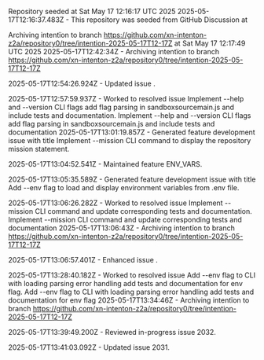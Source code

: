 Repository seeded at Sat May 17 12:16:17 UTC 2025
2025-05-17T12:16:37.483Z - This repository was seeded from GitHub Discussion  at 

Archiving intentïon to branch https://github.com/xn-intenton-z2a/repository0/tree/intention-2025-05-17T12-17Z at Sat May 17 12:17:49 UTC 2025
2025-05-17T12:42:34Z - Archiving intentïon to branch https://github.com/xn-intenton-z2a/repository0/tree/intention-2025-05-17T12-17Z

2025-05-17T12:54:26.924Z - Updated issue .

2025-05-17T12:57:59.937Z - Worked to resolved issue Implement --help and --version CLI flags add flag parsing in sandboxsourcemain.js and include tests and documentation. Implement --help and --version CLI flags add flag parsing in sandboxsourcemain.js and include tests and documentation
2025-05-17T13:01:19.857Z - Generated feature development issue with title Implement --mission CLI command to display the repository mission statement.

2025-05-17T13:04:52.541Z - Maintained feature ENV_VARS.

2025-05-17T13:05:35.589Z - Generated feature development issue with title Add --env flag to load and display environment variables from .env file.

2025-05-17T13:06:26.282Z - Worked to resolved issue Implement --mission CLI command and update corresponding tests and documentation. Implement --mission CLI command and update corresponding tests and documentation
2025-05-17T13:06:43Z - Archiving intentïon to branch https://github.com/xn-intenton-z2a/repository0/tree/intention-2025-05-17T12-17Z

2025-05-17T13:06:57.401Z - Enhanced issue .

2025-05-17T13:28:40.182Z - Worked to resolved issue Add --env flag to CLI with loading parsing error handling add tests and documentation for env flag. Add --env flag to CLI with loading parsing error handling add tests and documentation for env flag
2025-05-17T13:34:46Z - Archiving intentïon to branch https://github.com/xn-intenton-z2a/repository0/tree/intention-2025-05-17T12-17Z

2025-05-17T13:39:49.200Z - Reviewed in-progress issue 2032.

2025-05-17T13:41:03.092Z - Updated issue 2031.


